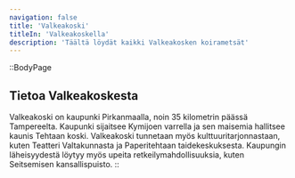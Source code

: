 ```yaml
---
navigation: false
title: 'Valkeakoski'
titleIn: 'Valkeakoskella'
description: 'Täältä löydät kaikki Valkeakosken koirametsät'
---
```


::BodyPage
## Tietoa Valkeakoskesta
Valkeakoski on kaupunki Pirkanmaalla, noin 35 kilometrin päässä Tampereelta. Kaupunki sijaitsee Kymijoen varrella ja sen maisemia hallitsee kaunis Tehtaan koski. Valkeakoski tunnetaan myös kulttuuritarjonnastaan, kuten Teatteri Valtakunnasta ja Paperitehtaan taidekeskuksesta. Kaupungin läheisyydestä löytyy myös upeita retkeilymahdollisuuksia, kuten Seitsemisen kansallispuisto.
::